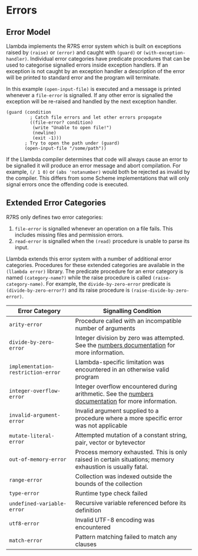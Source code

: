 Errors
======

Error Model
-----------

Llambda implements the R7RS error system which is built on exceptions raised by ``(raise)`` or ``(error)`` and caught with ``(guard)`` or ``(with-exception-handler)``. Individual error categories have predicate procedures that can be used to categorise signalled errors inside exception handlers. If an exception is not caught by an exception handler a description of the error will be printed to standard error and the program will terminate.

In this example ``(open-input-file)`` is executed and a message is printed whenever a ``file-error`` is signalled. If any other error is signalled the exception will be re-raised and handled by the next exception handler.

```racket
(guard (condition
         ; Catch file errors and let other errors propagate
         ((file-error? condition)
          (write "Unable to open file!")
          (newline)
          (exit -1)))
       ; Try to open the path under (guard)
       (open-input-file "/some/path"))
```

If the Llambda compiler determines that code will always cause an error to be signalled it will produce an error message and abort compilation. For example, ``(/ 1 0)`` or ``(abs 'notanumber)`` would both be rejected as invalid by the compiler. This differs from some Scheme implementations that will only signal errors once the offending code is executed.

Extended Error Categories
-------------------------

R7RS only defines two error categories:

1. ``file-error`` is signalled whenever an operation on a file fails. This includes missing files and permission errors.
2. ``read-error`` is signalled when the ``(read)`` procedure is unable to parse its input.

Llambda extends this error system with a number of additional error categories. Procedures for these extended categories are available in the ``(llambda error)`` library. The predicate procedure for an error category is named ``(category-name?)`` while the raise procedure is called ``(raise-category-name)``. For example, the ``divide-by-zero-error`` predicate is ``(divide-by-zero-error?)`` and its raise procedure is ``(raise-divide-by-zero-error)``.

| Error Category                       | Signalling Condition
|--------------------------------------|---------------------
| ``arity-error``                      | Procedure called with an incompatible number of arguments
| ``divide-by-zero-error``             | Integer division by zero was attempted. See the [numbers documentation](numbers.md) for more information.
| ``implementation-restriction-error`` | Llambda-specific limitation was encountered in an otherwise valid program
| ``integer-overflow-error``           | Integer overflow encountered during arithmetic. See the [numbers documentation](numbers.md) for more information.
| ``invalid-argument-error``           | Invalid argument supplied to a procedure where a more specific error was not applicable
| ``mutate-literal-error``             | Attempted mutation of a constant string, pair, vector or bytevector
| ``out-of-memory-error``              | Process memory exhausted. This is only raised in certain situations; memory exhaustion is usually fatal.
| ``range-error``                      | Collection was indexed outside the bounds of the collection
| ``type-error``                       | Runtime type check failed
| ``undefined-variable-error``         | Recursive variable referenced before its definition
| ``utf8-error``                       | Invalid UTF-8 encoding was encountered
| ``match-error``                      | Pattern matching failed to match any clauses
